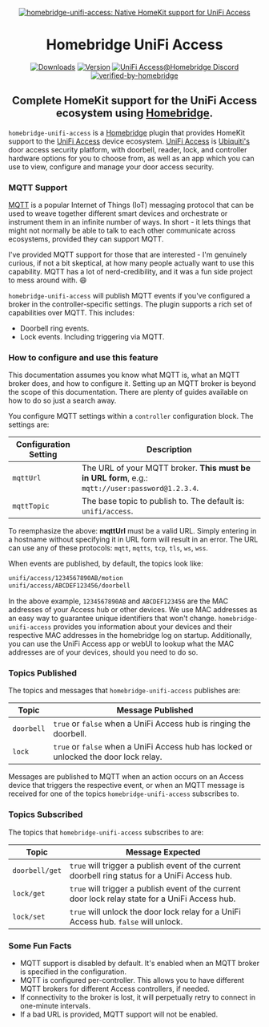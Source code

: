 <SPAN ALIGN="CENTER" STYLE="text-align:center">
<DIV ALIGN="CENTER" STYLE="text-align:center">

[![homebridge-unifi-access: Native HomeKit support for UniFi Access](https://raw.githubusercontent.com/hjdhjd/homebridge-unifi-access/main/images/homebridge-unifi-access.svg)](https://github.com/hjdhjd/homebridge-unifi-access)

# Homebridge UniFi Access

[![Downloads](https://img.shields.io/npm/dt/homebridge-unifi-access?color=%230559C9&logo=icloud&logoColor=%23FFFFFF&style=for-the-badge)](https://www.npmjs.com/package/homebridge-unifi-access)
[![Version](https://img.shields.io/npm/v/homebridge-unifi-access?color=%230559C9&label=Latest%20Version&logo=ubiquiti&logoColor=%23FFFFFF&style=for-the-badge)](https://www.npmjs.com/package/homebridge-unifi-access)
[![UniFi Access@Homebridge Discord](https://img.shields.io/discord/432663330281226270?color=0559C9&label=Discord&logo=discord&logoColor=%23FFFFFF&style=for-the-badge)](https://discord.gg/QXqfHEW)
[![verified-by-homebridge](https://img.shields.io/badge/homebridge-verified-blueviolet?color=%23491F59&style=for-the-badge&logoColor=%23FFFFFF&logo=homebridge)](https://github.com/homebridge/homebridge/wiki/Verified-Plugins)

## Complete HomeKit support for the UniFi Access ecosystem using [Homebridge](https://homebridge.io).
</DIV>
</SPAN>

`homebridge-unifi-access` is a [Homebridge](https://homebridge.io) plugin that provides HomeKit support to the [UniFi Access](https://ui.com/door-access) device ecosystem. [UniFi Access](https://ui.com/door-access) is [Ubiquiti's](https://www.ui.com) door access security platform, with doorbell, reader, lock, and controller hardware options for you to choose from, as well as an app which you can use to view, configure and manage your door access security.

### MQTT Support

[MQTT](https://mqtt.org) is a popular Internet of Things (IoT) messaging protocol that can be used to weave together different smart devices and orchestrate or instrument them in an infinite number of ways. In short - it lets things that might not normally be able to talk to each other communicate across ecosystems, provided they can support MQTT.

I've provided MQTT support for those that are interested - I'm genuinely curious, if not a bit skeptical, at how many people actually want to use this capability. MQTT has a lot of nerd-credibility, and it was a fun side project to mess around with. :smile:

`homebridge-unifi-access` will publish MQTT events if you've configured a broker in the controller-specific settings. The plugin supports a rich set of capabilities over MQTT. This includes:

  * Doorbell ring events.
  * Lock events. Including triggering via MQTT.

### How to configure and use this feature

This documentation assumes you know what MQTT is, what an MQTT broker does, and how to configure it. Setting up an MQTT broker is beyond the scope of this documentation. There are plenty of guides available on how to do so just a search away.

You configure MQTT settings within a `controller` configuration block. The settings are:

| Configuration Setting | Description
|-----------------------|----------------------------------
| `mqttUrl`             | The URL of your MQTT broker. **This must be in URL form**, e.g.: `mqtt://user:password@1.2.3.4`.
| `mqttTopic`           | The base topic to publish to. The default is: `unifi/access`.

To reemphasize the above: **mqttUrl** must be a valid URL. Simply entering in a hostname without specifying it in URL form will result in an error. The URL can use any of these protocols: `mqtt`, `mqtts`, `tcp`, `tls`, `ws`, `wss`.

When events are published, by default, the topics look like:

```sh
unifi/access/1234567890AB/motion
unifi/access/ABCDEF123456/doorbell
```

In the above example, `1234567890AB` and `ABCDEF123456` are the MAC addresses of your Access hub or other devices. We use MAC addresses as an easy way to guarantee unique identifiers that won't change. `homebridge-unifi-access` provides you information about your devices and their respective MAC addresses in the homebridge log on startup. Additionally, you can use the UniFi Access app or webUI to lookup what the MAC addresses are of your devices, should you need to do so.

### <A NAME="publish"></A>Topics Published
The topics and messages that `homebridge-unifi-access` publishes are:

| Topic                 | Message Published
|-----------------------|----------------------------------
| `doorbell`            | `true` or `false` when a UniFi Access hub is ringing the doorbell.
| `lock`                | `true` or `false` when a UniFi Access hub has locked or unlocked the door lock relay.

Messages are published to MQTT when an action occurs on an Access device that triggers the respective event, or when an MQTT message is received for one of the topics `homebridge-unifi-access` subscribes to.

### <A NAME="subscribe"></A>Topics Subscribed
The topics that `homebridge-unifi-access` subscribes to are:

| Topic                   | Message Expected
|-------------------------|----------------------------------
| `doorbell/get`          | `true` will trigger a publish event of the current doorbell ring status for a UniFi Access hub.
| `lock/get`              | `true` will trigger a publish event of the current door lock relay state for a UniFi Access hub.
| `lock/set`              | `true` will unlock the door lock relay for a UniFi Access hub. `false` will unlock.

### Some Fun Facts
  * MQTT support is disabled by default. It's enabled when an MQTT broker is specified in the configuration.
  * MQTT is configured per-controller. This allows you to have different MQTT brokers for different Access controllers, if needed.
  * If connectivity to the broker is lost, it will perpetually retry to connect in one-minute intervals.
  * If a bad URL is provided, MQTT support will not be enabled.

